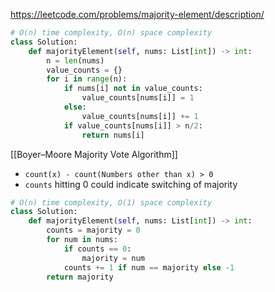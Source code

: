 https://leetcode.com/problems/majority-element/description/

```python
# O(n) time complexity, O(n) space complexity
class Solution:
    def majorityElement(self, nums: List[int]) -> int:
        n = len(nums)
        value_counts = {}
        for i in range(n):
            if nums[i] not in value_counts:
                value_counts[nums[i]] = 1
            else:
                value_counts[nums[i]] += 1
            if value_counts[nums[i]] > n/2:
                return nums[i]
```

[[Boyer–Moore Majority Vote Algorithm]]
- `count(x) - count(Numbers other than x) > 0`
- `counts` hitting 0 could indicate switching of majority
```python
# O(n) time complexity, O(1) space complexity
class Solution:
    def majorityElement(self, nums: List[int]) -> int:
        counts = majority = 0
        for num in nums:
            if counts == 0:
                majority = num
            counts += 1 if num == majority else -1
        return majority
```